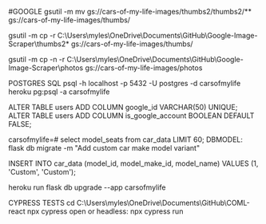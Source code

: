 
#GOOGLE
gsutil -m mv gs://cars-of-my-life-images/thumbs2/thumbs2/** gs://cars-of-my-life-images/thumbs/

gsutil -m cp -r C:\Users\myles\OneDrive\Documents\GitHub\Google-Image-Scraper\thumbs2\* gs://cars-of-my-life-images/thumbs/


gsutil -m cp -n -r C:\Users\myles\OneDrive\Documents\GitHub\Google-Image-Scraper\photos gs://cars-of-my-life-images/photos

POSTGRES SQL
psql -h localhost -p 5432 -U postgres -d carsofmylife
heroku pg:psql -a carsofmylife

ALTER TABLE users ADD COLUMN google_id VARCHAR(50) UNIQUE;
ALTER TABLE users ADD COLUMN is_google_account BOOLEAN DEFAULT FALSE;


carsofmylife=# select model_seats from car_data LIMIT 60;
DBMODEL:
flask db migrate -m "Add custom car make model variant"

INSERT INTO car_data (model_id, model_make_id, model_name) VALUES (1, 'Custom', 'Custom');

heroku run flask db upgrade --app carsofmylife

CYPRESS TESTS
cd C:\Users\myles\OneDrive\Documents\GitHub\COML-react 
npx cypress open
or headless:
npx cypress run